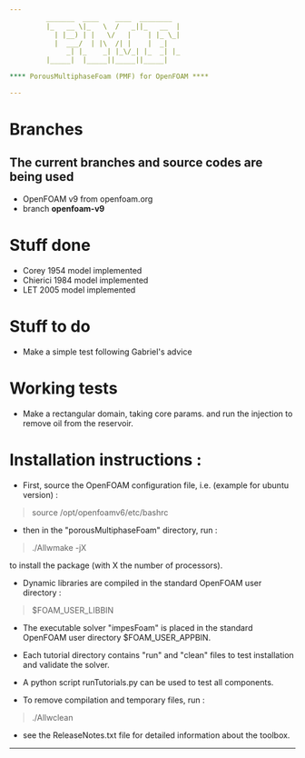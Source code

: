 ```yaml
---
		 _______  ____    ____  ________  
 		 |_   __ \|_   \  /   _||_   __  | 
   		   | |__) | |   \/   |    | |_ \_| 
   		   |  ___/  | |\  /| |    |  _|    
    		  _| |_    _| |_\/_| |_  _| |_     
   		 |_____|  |_____||_____||_____|    

**** PorousMultiphaseFoam (PMF) for OpenFOAM ****

---
```


# Branches

## The current branches and source codes are being used

- OpenFOAM v9 from openfoam.org
- branch **openfoam-v9**

# Stuff done

- Corey 1954 model implemented
- Chierici 1984 model implemented
- LET 2005 model implemented

# Stuff to do

- Make a simple test following Gabriel's advice

# Working tests

- Make a rectangular domain, taking core params. and run the injection to remove
oil from the reservoir.

# Installation instructions :

- First, source the OpenFOAM configuration file, i.e. (example for ubuntu
  version) :

> source /opt/openfoamv6/etc/bashrc

- then in the "porousMultiphaseFoam" directory, run :

> ./Allwmake -jX

  to install the package (with X the number of processors).

- Dynamic libraries are compiled in the standard OpenFOAM user directory :

> $FOAM_USER_LIBBIN

- The executable solver "impesFoam" is placed in the standard OpenFOAM user
  directory $FOAM_USER_APPBIN.

- Each tutorial directory contains "run" and "clean" files to test installation
  and validate the solver.

- A python script runTutorials.py can be used to test all components.

- To remove compilation and temporary files, run :

> ./Allwclean

- see the ReleaseNotes.txt file for detailed information about the toolbox.

---
